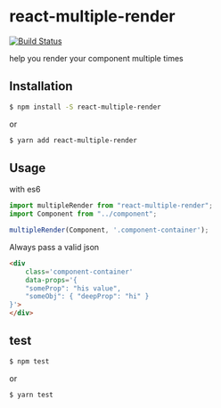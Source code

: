 # react-multiple-render
[![Build Status](https://semaphoreci.com/api/v1/developersoul/react-multiple-render/branches/master/shields_badge.svg)](https://semaphoreci.com/developersoul/react-multiple-render)

help you render your component multiple times

## Installation
```bash
$ npm install -S react-multiple-render
```
or
```bash
$ yarn add react-multiple-render
```

## Usage
with es6

```js
import multipleRender from "react-multiple-render";
import Component from "../component";

multipleRender(Component, '.component-container');
```
Always pass a valid json

```html
<div
	class='component-container'
	data-props='{
	"someProp": "his value",
	"someObj": { "deepProp": "hi" }
}'>
</div>
```

## test
```bash
$ npm test 
```
or
```bash
$ yarn test
```